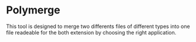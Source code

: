 # Polymerge
This tool is designed to merge two differents files of different types into one file readeable for the both extension by choosing the right application.
